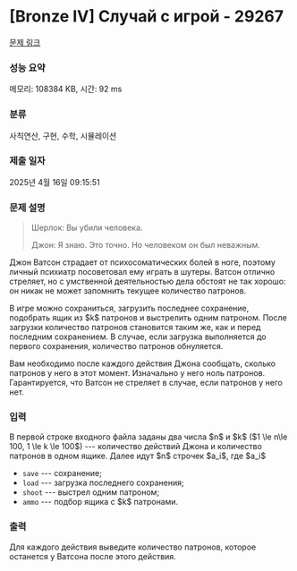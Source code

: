# [Bronze IV] Случай с игрой - 29267 

[문제 링크](https://www.acmicpc.net/problem/29267) 

### 성능 요약

메모리: 108384 KB, 시간: 92 ms

### 분류

사칙연산, 구현, 수학, 시뮬레이션

### 제출 일자

2025년 4월 16일 09:15:51

### 문제 설명

<blockquote>
<p>Шерлок: Вы убили человека.</p>

<p>Джон: Я знаю. Это точно. Но человеком он был неважным.</p>
</blockquote>

<p>Джон Ватсон страдает от психосоматических болей в ноге, поэтому личный психиатр посоветовал ему играть в шутеры. Ватсон отлично стреляет, но с умственной деятельностью дела обстоят не так хорошо: он никак не может запомнить текущее количество патронов.</p>

<p>В игре можно сохраниться, загрузить последнее сохранение, подобрать ящик из $k$ патронов и выстрелить одним патроном. После загрузки количество патронов становится таким же, как и перед последним сохранением. В случае, если загрузка выполняется до первого сохранения, количество патронов обнуляется.</p>

<p>Вам необходимо после каждого действия Джона сообщать, сколько патронов у него в этот момент. Изначально у него ноль патронов. Гарантируется, что Ватсон не стреляет в случае, если патронов у него нет.</p>

### 입력 

 <p>В первой строке входного файла заданы два числа $n$ и $k$ ($1 \le n\le 100, 1 \le k \le 100$) --- количество действий Джона и количество патронов в одном ящике. Далее идут $n$ строчек $a_i$, где $a_i$ </p>

<ul>
	<li><code>save</code> --- сохранение;</li>
	<li><code>load</code> --- загрузка последнего сохранения;</li>
	<li><code>shoot</code> --- выстрел одним патроном;</li>
	<li><code>ammo</code> --- подбор ящика с $k$ патронами.</li>
</ul>

### 출력 

 <p>Для каждого действия выведите количество патронов, которое останется у Ватсона после этого действия.</p>

